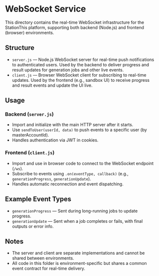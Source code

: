 # WebSocket Service

This directory contains the real-time WebSocket infrastructure for the StationThis platform, supporting both backend (Node.js) and frontend (browser) environments.

## Structure

- `server.js` — Node.js WebSocket server for real-time push notifications to authenticated users. Used by the backend to deliver progress and result updates for generation jobs and other live events.
- `client.js` — Browser WebSocket client for subscribing to real-time updates. Used by the frontend (e.g., sandbox UI) to receive progress and result events and update the UI live.

## Usage

### Backend (`server.js`)
- Import and initialize with the main HTTP server after it starts.
- Use `sendToUser(userId, data)` to push events to a specific user (by masterAccountId).
- Handles authentication via JWT in cookies.

### Frontend (`client.js`)
- Import and use in browser code to connect to the WebSocket endpoint (`/ws`).
- Subscribe to events using `.on(eventType, callback)` (e.g., `generationProgress`, `generationUpdate`).
- Handles automatic reconnection and event dispatching.

## Example Event Types
- `generationProgress` — Sent during long-running jobs to update progress.
- `generationUpdate` — Sent when a job completes or fails, with final outputs or error info.

## Notes
- The server and client are separate implementations and cannot be shared between environments.
- All code in this folder is environment-specific but shares a common event contract for real-time delivery. 